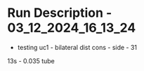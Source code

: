 # Run Description - 03_12_2024_16_13_24

- testing uc1 - bilateral dist cons - side - 31

13s - 0.035 tube